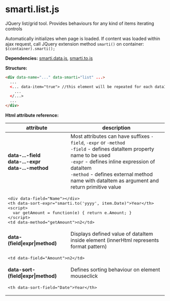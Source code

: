 # smarti.list.js

JQuery list/grid tool. Provides behaviours for any kind of items iterating controls

Automatically initializes when page is loaded. If content was loaded within ajax request, call JQuery extension method `smarti()` on container: `$(container).smarti();`

<b>Dependencies:</b> [smarti.data.js](https://github.com/onitecsoft/smarti.data.js), [smarti.to.js](https://github.com/onitecsoft/smarti.to.js)

<b>Structure:</b>
```html
<div data-name="..." data-smarti="list" ...>
  ...
  <... data-item="true"> //this element will be repeated for each dataItem
    ...
  </...>
  ...
</div>
```
<b>Html attribute reference:</b>

<table>
  <thead>
    <tr>
      <th>attribute</th>
      <th>description</th>
    </tr>
  </thead>
  <tr>
    <td><b>data-...-field</b><br/><b>data-...-expr</b><br/><b>data-...-method</b></td>
    <td>Most attributes can have suffixes <code>-field</code>, <code>-expr</code> or <code>-method</code><br/><code>-field</code> - defines dataItem property name to be used<br/><code>-expr</code> - defines inline expression of dataItem<br/><code>-method</code> - defines external method name with dataItem as argument and return primitive value</td>
  </tr>
  <tr>
    <td colspan="2">
<pre lang="html">
&lt;div data-field="Name"&gt;&lt;/div&gt;
&lt;th data-sort-expr="smarti.to('yyyy', item.Date)"&gt;Year&lt;/th&gt;
&lt;script&gt;
  var getAmount = function(e) { return e.Amount; }
&lt;/script&gt;
&lt;td data-method="getAmount"&gt;n2&lt;/td&gt;
</pre>
    </td>
  </tr>
  <tr>
    <td><b>data-(field|expr|method)</b></td>
    <td>Displays defined value of dataItem inside element (innerHtml represents format pattern)</td>
  </tr>
  <tr>
    <td colspan="2">
<pre lang="html">
&lt;td data-field="Amount"&gt;n2&lt;/td&gt;
</pre>
    </td>
  </tr>
  <tr>
    <td><b>data-sort-(field|expr|method)</b></td>
    <td>Defines sorting behaviour on element mouseclick</td>
  </tr>
  <tr>
    <td colspan="2">
<pre lang="html">
&lt;th data-sort-field="Date"&gt;Year&lt;/th&gt;
</pre>
    </td>
  </tr>
</table>
